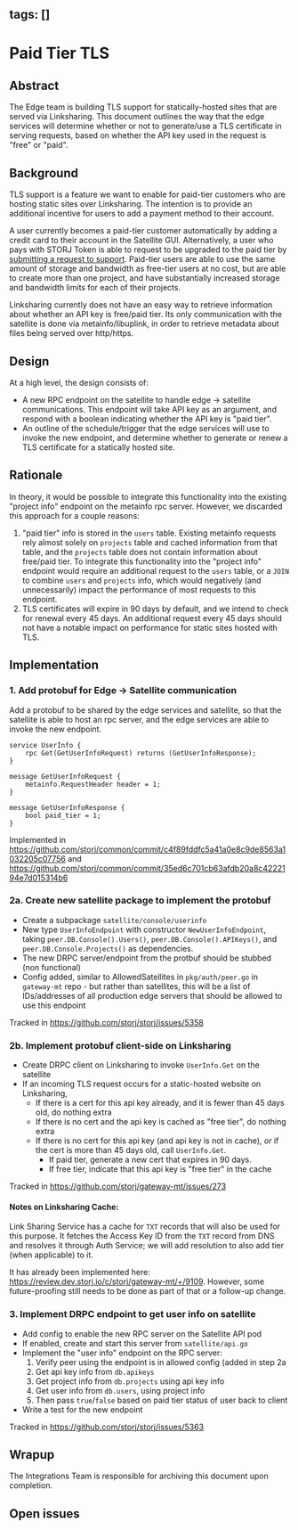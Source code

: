 tags: []
---

# Paid Tier TLS

## Abstract

The Edge team is building TLS support for statically-hosted sites that are served via Linksharing. This document outlines the way that the edge services will determine whether or not to generate/use a TLS certificate in serving requests, based on whether the API key used in the request is "free" or "paid".

## Background

TLS support is a feature we want to enable for paid-tier customers who are hosting static sites over Linksharing. The intention is to provide an additional incentive for users to add a payment method to their account.

A user currently becomes a paid-tier customer automatically by adding a credit card to their account in the Satellite GUI. Alternatively, a user who pays with STORJ Token is able to request to be upgraded to the paid tier by [submitting a request to support](https://supportdcs.storj.io/hc/en-us/requests/new). Paid-tier users are able to use the same amount of storage and bandwidth as free-tier users at no cost, but are able to create more than one project, and have substantially increased storage and bandwidth limits for each of their projects.

Linksharing currently does not have an easy way to retrieve information about whether an API key is free/paid tier. Its only communication with the satellite is done via metainfo/libuplink, in order to retrieve metadata about files being served over http/https.

## Design

At a high level, the design consists of:
* A new RPC endpoint on the satellite to handle edge -> satellite communications. This endpoint will take API key as an argument, and respond with a boolean indicating whether the API key is "paid tier".
* An outline of the schedule/trigger that the edge services will use to invoke the new endpoint, and determine whether to generate or renew a TLS certificate for a statically hosted site.

## Rationale

In theory, it would be possible to integrate this functionality into the existing "project info" endpoint on the metainfo rpc server. However, we discarded this approach for a couple reasons:

1. "paid tier" info is stored in the `users` table. Existing metainfo requests rely almost solely on `projects` table and cached information from that table, and the `projects` table does not contain information about free/paid tier. To integrate this functionality into the "project info" endpoint would require an additional request to the `users` table, or a `JOIN` to combine `users` and `projects` info, which would negatively (and unnecessarily) impact the performance of most requests to this endpoint.
2. TLS certificates will expire in 90 days by default, and we intend to check for renewal every 45 days. An additional request every 45 days should not have a notable impact on performance for static sites hosted with TLS.

## Implementation

### 1. Add protobuf for Edge -> Satellite communication

Add a protobuf to be shared by the edge services and satellite, so that the satellite is able to host an rpc server, and the edge services are able to invoke the new endpoint.

```
service UserInfo {
    rpc Get(GetUserInfoRequest) returns (GetUserInfoResponse);
}

message GetUserInfoRequest {
    metainfo.RequestHeader header = 1;
}

message GetUserInfoResponse {
    bool paid_tier = 1;
}
```

Implemented in https://github.com/storj/common/commit/c4f89fddfc5a41a0e8c9de8563a1032205c07756 and https://github.com/storj/common/commit/35ed6c701cb63afdb20a8c4222194e7d015314b6

### 2a. Create new satellite package to implement the protobuf

* Create a subpackage `satellite/console/userinfo`
* New type `UserInfoEndpoint` with constructor `NewUserInfoEndpoint`, taking `peer.DB.Console().Users()`, `peer.DB.Console().APIKeys()`, and `peer.DB.Console.Projects()` as dependencies.
* The new DRPC server/endpoint from the protbuf should be stubbed (non functional)
* Config added, similar to AllowedSatellites in `pkg/auth/peer.go` in `gateway-mt` repo - but rather than satellites, this will be a list of IDs/addresses of all production edge servers that should be allowed to use this endpoint

Tracked in
https://github.com/storj/storj/issues/5358

### 2b. Implement protobuf client-side on Linksharing

* Create DRPC client on Linksharing to invoke `UserInfo.Get` on the satellite
* If an incoming TLS request occurs for a static-hosted website on Linksharing,
    * If there is a cert for this api key already, and it is fewer than 45 days old, do nothing extra
    * If there is no cert and the api key is cached as "free tier", do nothing extra
    * If there is no cert for this api key (and api key is not in cache), _or_ if the cert is more than 45 days old, call `UserInfo.Get`.
        * If paid tier, generate a new cert that expires in 90 days.
        * If free tier, indicate that this api key is "free tier" in the cache

Tracked in
https://github.com/storj/gateway-mt/issues/273

#### Notes on Linksharing Cache:

Link Sharing Service has a cache for `TXT` records that will also be used for this purpose. It fetches the Access Key ID from the `TXT` record from DNS and resolves it through Auth Service; we will add resolution to also add tier (when applicable) to it.

It has already been implemented here: https://review.dev.storj.io/c/storj/gateway-mt/+/9109. However, some future-proofing still needs to be done as part of that or a follow-up change.

### 3. Implement DRPC endpoint to get user info on satellite

* Add config to enable the new RPC server on the Satellite API pod
* If enabled, create and start this server from `satellite/api.go`
* Implement the "user info" endpoint on the RPC server:
    1. Verify peer using the endpoint is in allowed config (added in step 2a
    2. Get api key info from `db.apikeys`
    3. Get project info from `db.projects` using api key info
    4. Get user info from `db.users`, using project info
    5. Then pass `true`/`false` based on paid tier status of user back to client
* Write a test for the new endpoint

Tracked in https://github.com/storj/storj/issues/5363

## Wrapup

The Integrations Team is responsible for archiving this document upon completion.

## Open issues

